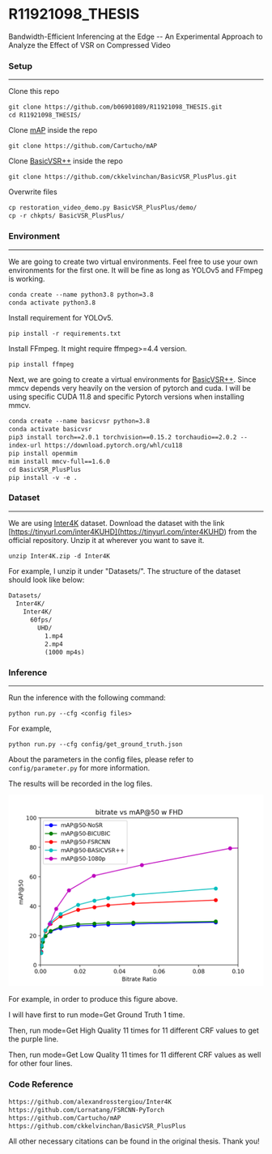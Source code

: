 # R11921098_THESIS
Bandwidth-Efficient Inferencing at the Edge -- An Experimental Approach to Analyze the Effect of VSR on Compressed Video

### Setup
---

Clone this repo
```
git clone https://github.com/b06901089/R11921098_THESIS.git
cd R11921098_THESIS/
```

Clone [mAP](<https://github.com/Cartucho/mAP>) inside the repo
```
git clone https://github.com/Cartucho/mAP
```

Clone [BasicVSR++](<https://github.com/ckkelvinchan/BasicVSR_PlusPlus>) inside the repo
```
git clone https://github.com/ckkelvinchan/BasicVSR_PlusPlus.git
```

Overwrite files
```
cp restoration_video_demo.py BasicVSR_PlusPlus/demo/
cp -r chkpts/ BasicVSR_PlusPlus/
```

### Environment
---

We are going to create two virtual environments. 
Feel free to use your own environments for the first one.
It will be fine as long as YOLOv5 and FFmpeg is working.

```
conda create --name python3.8 python=3.8
conda activate python3.8
```

Install requirement for YOLOv5.
```
pip install -r requirements.txt
```

Install FFmpeg. It might require ffmpeg>=4.4 version.
```
pip install ffmpeg
```

Next, we are going to create a virtual environments for [BasicVSR++](<https://github.com/ckkelvinchan/BasicVSR_PlusPlus>).
Since mmcv depends very heavily on the version of pytorch and cuda.
I will be using specific CUDA 11.8 and specific Pytorch versions when installing mmcv.
```
conda create --name basicvsr python=3.8
conda activate basicvsr
pip3 install torch==2.0.1 torchvision==0.15.2 torchaudio==2.0.2 --index-url https://download.pytorch.org/whl/cu118
pip install openmim
mim install mmcv-full==1.6.0
cd BasicVSR_PlusPlus
pip install -v -e .
```

### Dataset
---

We are using [Inter4K](<https://github.com/alexandrosstergiou/Inter4K>) dataset. 
Download the dataset with the link [https://tinyurl.com/inter4KUHD](<https://tinyurl.com/inter4KUHD>) from the official repository.
Unzip it at wherever you want to save it.
```
unzip Inter4K.zip -d Inter4K
```

For example, I unzip it under "Datasets/". The structure of the dataset should look like below:
```
Datasets/
  Inter4K/
    Inter4K/
      60fps/
        UHD/
          1.mp4
          2.mp4
          (1000 mp4s)
```

### Inference
---

Run the inference with the following command:

```
python run.py --cfg <config files>
```

For example,
```
python run.py --cfg config/get_ground_truth.json
```

About the parameters in the config files, please refer to `config/parameter.py` for more information.

The results will be recorded in the log files.

![plot](https://github.com/b06901089/R11921098_THESIS/blob/main/image/example.png?raw=true)

For example, in order to produce this figure above.

I will have first to run mode=Get Ground Truth 1 time.

Then, run mode=Get High Quality 11 times for 11 different CRF values to get the purple line.

Then, run mode=Get Low Quality 11 times for 11 different CRF values as well for other four lines.

### Code Reference

```
https://github.com/alexandrosstergiou/Inter4K
https://github.com/Lornatang/FSRCNN-PyTorch
https://github.com/Cartucho/mAP
https://github.com/ckkelvinchan/BasicVSR_PlusPlus
```

All other necessary citations can be found in the original thesis. Thank you!